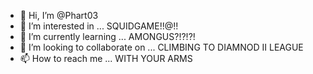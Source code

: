 - 👋 Hi, I’m @Phart03
- 👀 I’m interested in ... SQUIDGAME!!@!!
- 🌱 I’m currently learning ... AMONGUS?!?!?!
- 💞️ I’m looking to collaborate on ... CLIMBING TO DIAMNOD II LEAGUE
- 📫 How to reach me ... WITH YOUR ARMS

<!---
Phart03/Phart03 is a ✨ special ✨ repository because its `README.md` (this file) appears on your GitHub profile.
You can click the Preview link to take a look at your changes.
--->
